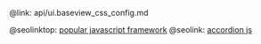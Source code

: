 @link: api/ui.baseview_css_config.md

@seolinktop: [popular javascript framework](https://webix.com)
@seolink: [accordion js](https://webix.com/widget/accordion/)